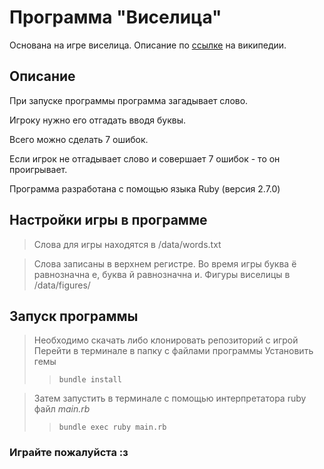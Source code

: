 # Программа "Виселица"
Основана на игре виселица.  Описание по [ссылке](https://ru.wikipedia.org/wiki/Виселица_(игра)) на википедии.
## Описание
При запуске программы программа загадывает слово.

Игроку нужно его отгадать вводя буквы.

Всего можно сделать 7 ошибок.

Если игрок не отгадывает слово и совершает 7 ошибок - то он проигрывает.

Программа разработана с помощью языка Ruby (версия 2.7.0)

## Настройки игры в программе
> Слова для игры находятся в /data/words.txt

> Слова записаны в верхнем регистре. Во время игры буква ё равнозначна е, буква й равнозначна и. Фигуры виселицы в /data/figures/

## Запуск программы
> Необходимо скачать либо клонировать репозиторий с игрой
> Перейти в терминале в папку с файлами программы
> Установить гемы
>>  ```
>>  bundle install
>>  ```

> Затем запустить в терминале с помощью интерпретатора ruby файл <em>main.rb</em>
>>  ```
>>  bundle exec ruby main.rb
>>  ```
### Играйте пожалуйста :з
